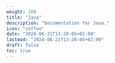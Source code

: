 ```yaml
---
weight: 100
title: "Java"
description: "Documentation for Java."
icon: "coffee"
date: "2024-06-21T13:20:05+02:00"
lastmod: "2024-06-21T13:20:05+02:00"
draft: false
toc: true
---
```

